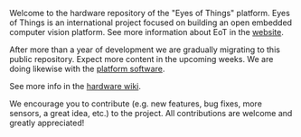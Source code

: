 Welcome to the hardware repository of the "Eyes of Things" platform. Eyes of Things is an international project focused on building an open embedded computer vision platform. See more information about EoT in the [website](http://eyesofthings.eu/?page_id=228).  

After more than a year of development we are gradually migrating to this public repository. Expect more content in the upcoming weeks. We are doing likewise with the [platform software](https://github.com/EyesOfThings/Software).   

See more info in the [hardware wiki](https://github.com/EyesOfThings/Hardware/wiki).

We encourage you to contribute (e.g. new features, bug fixes, more sensors, a great idea, etc.) to the project. All contributions are welcome and greatly appreciated!
